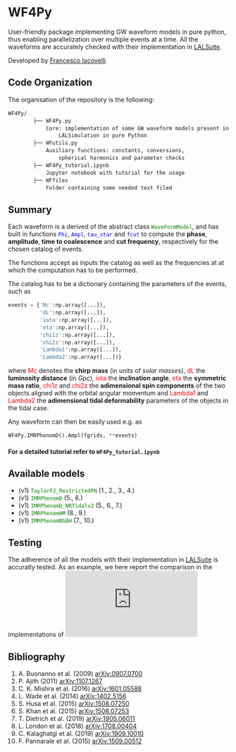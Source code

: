# WF4Py
User-friendly package implementing GW waveform models in pure python, thus enabling parallelization over multiple events at a time. All the waveforms are accurately checked with their implementation in [LALSuite](<https://git.ligo.org/lscsoft/lalsuite>).

Developed by [Francesco Iacovelli](<https://github.com/FrancescoIacovelli>)

## Code Organization
The organisation of the repository is the following:

```bash
WF4Py/
        ├── WF4Py.py
            Core: implementation of some GW waveform models present in
				LALSimulation in pure Python
        ├── WFutils.py
			Auxiliary functions: constants, conversions,
				spherical harmonics and parameter checks
        ├── WF4Py_tutorial.ipynb
			Jupyter notebook with tutorial for the usage
        ├── WFfiles
    		Folder containing some needed text filed

```		

## Summary
Each waveform is a derived of the abstract class <span style="color:green">```WaveFormModel```</span>, and has built in functions <span style="color:blue">```Phi```</span>, <span style="color:blue">```Ampl```</span>, <span style="color:blue">```tau_star```</span> and <span style="color:blue">```fcut```</span> to compute the **phase**, **amplitude**, **time to coalescence** and **cut frequency**, respectively for the chosen catalog of events.

The functions accept as inputs the catalog as well as the frequencies at at which the computation has to be performed.

The catalog has to be a dictionary containing the parameters of the events, such as

```python
events = {'Mc':np.array([...]),
          'dL':np.array([...]),
          'iota':np.array([...]),
          'eta':np.array([...]),
          'chi1z':np.array([...]),
          'chi2z':np.array([...]),
          'Lambda1':np.array([...]),
          'Lambda2':np.array([...])}
```
where <span style="color:red">Mc</span> denotes the **chirp mass** (in units of *solar masses*), <span style="color:red">dL</span> the **luminosity distance** (in *Gpc*), <span style="color:red">iota</span> the **inclination angle**, <span style="color:red">eta</span> the **symmetric mass ratio**, <span style="color:red">chi1z</span> and <span style="color:red">chi2z</span> the **adimensional spin components** of the two objects aligned with the orbital angular momentum and <span style="color:red">Lambda1</span> and <span style="color:red"> Lambda2</span> the **adimensional tidal deformability** parameters of the objects in the tidal case.

Any waveform can then be easily used e.g. as

```python
WF4Py.IMRPhenomD().Ampl(fgrids, **events)
```

#### For a detailed tutorial refer to ```WF4Py_tutorial.ipynb```

## Available models
* (v1) <span style="color:green">```TaylorF2_RestrictedPN```</span> (1., 2., 3., 4.)
* (v1) <span style="color:green">```IMRPhenomD```</span> (5., 6.)
* (v1) <span style="color:green">```IMRPhenomD_NRTidalv2```</span> (5., 6., 7.)
* (v1) <span style="color:green">```IMRPhenomHM```</span> (8., 9.)
* (v1) <span style="color:green">```IMRPhenomNSBH```</span> (7., 10.)

## Testing
The adherence of all the models with their implementation in [LALSuite](<https://git.ligo.org/lscsoft/lalsuite>) is accuratly tested. As an example, we here report the comparison in the implementations of 
![alt text](https://github.com/CosmoStatGW/WF4Py/blob/master/IMRPhenomHM_Comparison.pdf)

## Bibliography  
1. A. Buonanno et al. (2009) [arXiv:0907.0700](<https://arxiv.org/abs/0907.0700>)
2. P. Ajith (2011) [arXiv:1107.1267](<https://arxiv.org/abs/1107.1267>)
3. C. K. Mishra et al. (2016) [arXiv:1601.05588](<https://arxiv.org/abs/1601.05588>)
4. L. Wade et al. (2014) [arXiv:1402.5156](<https://arxiv.org/abs/1402.5156>)
5. S. Husa et al. (2015) [arXiv:1508.07250](<https://arxiv.org/abs/1508.07250>)
6. S. Khan et al. (2015) [arXiv:1508.07253](<https://arxiv.org/abs/1508.07253>)
7. T. Dietrich et al. (2019) [arXiv:1905.06011](<https://arxiv.org/abs/1905.06011>)
8. L. London et al. (2018) [arXiv:1708.00404](<https://arxiv.org/abs/1708.00404>)
9. C. Kalaghatgi et al. (2019) [arXiv:1909.10010](<https://arxiv.org/abs/1909.10010>)
10. F. Pannarale et al. (2015) [arXiv:1509.00512](<https://arxiv.org/abs/1509.00512>)
